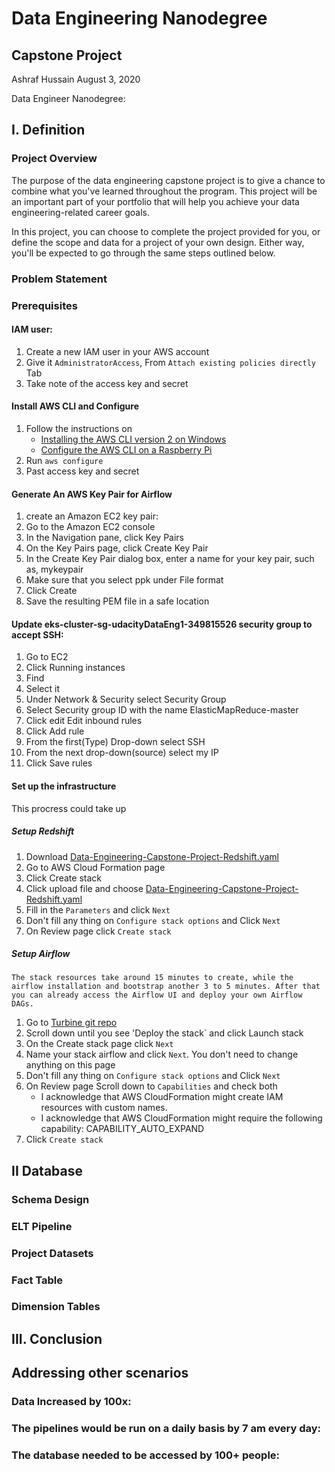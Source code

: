 # Data Engineering Nanodegree
## Capstone Project
Ashraf Hussain 
August 3, 2020

Data Engineer Nanodegree: 

## I. Definition

### Project Overview
The purpose of the data engineering capstone project is to give a chance to combine what you've learned throughout the program. This project will be an important part of your portfolio that will help you achieve your data engineering-related career goals.

In this project, you can choose to complete the project provided for you, or define the scope and data for a project of your own design. Either way, you'll be expected to go through the same steps outlined below.

### Problem Statement


### Prerequisites

#### IAM user:
 1. Create a new IAM user in your AWS account
 2. Give it `AdministratorAccess`, From `Attach existing policies directly` Tab
 3. Take note of the access key and secret 

#### Install AWS CLI and Configure
 1. Follow the instructions on 
	 - [Installing the AWS CLI version 2 on Windows](https://docs.aws.amazon.com/cli/latest/userguide/install-cliv2-windows.html)
	 - [Configure the AWS CLI on a Raspberry Pi](https://ownthe.cloud/posts/configure-aws-cli-on-raspberry-pi/)
3. Run `aws configure`
4. Past access key and secret 

#### Generate An AWS Key Pair for Airflow
 1. create an Amazon EC2 key pair:
 2. Go to the Amazon EC2 console
 3. In the Navigation pane, click Key Pairs
 4. On the Key Pairs page, click Create Key Pair
 5. In the Create Key Pair dialog box, enter a name for your key pair, such as, mykeypair
 6. Make sure that you select ppk under File format
 7. Click Create
 8. Save the resulting PEM file in a safe location

#### Update eks-cluster-sg-udacityDataEng1-349815526 security group to accept SSH:
 1. Go to EC2
 2. Click Running instances
 3. Find 
 4. Select it
 6. Under Network & Security select Security Group
 7. Select Security group ID with the name ElasticMapReduce-master
 8. Click edit Edit inbound rules
 9. Click Add rule
 10. From the first(Type) Drop-down select SSH
 11. From the next drop-down(source) select my IP
 12. Click Save rules

#### Set up the infrastructure
This procress could take up

##### Setup Redshift
1. Download [Data-Engineering-Capstone-Project-Redshift.yaml](https://github.com/sahussain/Data-Engineering-Capstone-Project/blob/master/Infrastructure/Data-Engineering-Capstone-Project-Redshift.yaml "Data-Engineering-Capstone-Project-Redshift.yaml")
2. Go to AWS Cloud Formation page
3. Click Create stack
4. Click upload file and choose [Data-Engineering-Capstone-Project-Redshift.yaml](https://github.com/sahussain/Data-Engineering-Capstone-Project/blob/master/Infrastructure/Data-Engineering-Capstone-Project-Redshift.yaml "Data-Engineering-Capstone-Project-Redshift.yaml")
5. Fill in the `Parameters` and click `Next`
6. Don't fill any thing on `Configure stack options` and Click `Next`
7. On Review page click `Create stack`

##### Setup Airflow
```
The stack resources take around 15 minutes to create, while the airflow installation and bootstrap another 3 to 5 minutes. After that you can already access the Airflow UI and deploy your own Airflow DAGs.
```
1. Go to [Turbine git repo](https://github.com/villasv/aws-airflow-stack)
2. Scroll down until you see 'Deploy the stack` and click Launch stack
3. On the Create stack page click `Next`
4. Name your stack airflow and click `Next`. You don't need to change anything on this page
5. Don't fill any thing on `Configure stack options` and Click `Next`
6. On Review page Scroll down to `Capabilities` and check both 
	- I acknowledge that AWS CloudFormation might create IAM resources with custom names.
	- I acknowledge that AWS CloudFormation might require the following capability: CAPABILITY_AUTO_EXPAND
7. Click `Create stack`


## II Database

###  Schema Design

### ELT Pipeline

### Project Datasets

### Fact Table


### Dimension Tables


## III. Conclusion





## Addressing other scenarios

### Data Increased by 100x:


### The pipelines would be run on a daily basis by 7 am every day:


### The database needed to be accessed by 100+ people:
<!--stackedit_data:
eyJoaXN0b3J5IjpbMjAxMTI3ODAwNywtNDA0MjM2OTkwLC0xNT
MzODY2MTM1LC01NDMwODg4NDQsNDc5MTA4MzQzLDE5ODA1NjE0
NDUsLTU5ODc2NzE2OCwtMTk4NTg0MDQxMywxNTQ2NTc2Mzk4LD
E5NzYyMDY2NDEsMTI4NTgwODc4NCwyMDE1MTU4ODc0XX0=
-->